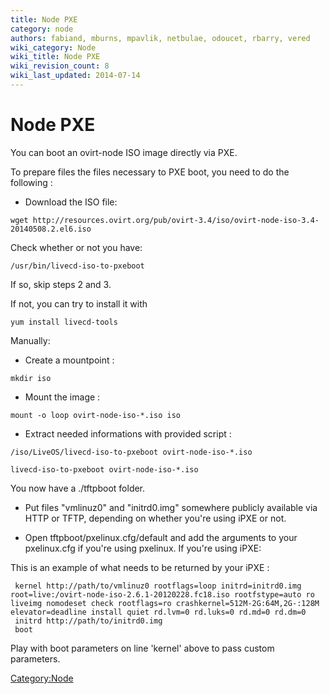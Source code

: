 ```yaml
---
title: Node PXE
category: node
authors: fabiand, mburns, mpavlik, netbulae, odoucet, rbarry, vered
wiki_category: Node
wiki_title: Node PXE
wiki_revision_count: 8
wiki_last_updated: 2014-07-14
---
```


# Node PXE

You can boot an ovirt-node ISO image directly via PXE.

To prepare files the files necessary to PXE boot, you need to do the following :

*   Download the ISO file:

<!-- -->

    wget http://resources.ovirt.org/pub/ovirt-3.4/iso/ovirt-node-iso-3.4-20140508.2.el6.iso

Check whether or not you have:

    /usr/bin/livecd-iso-to-pxeboot

If so, skip steps 2 and 3.

If not, you can try to install it with

    yum install livecd-tools

Manually:

*   Create a mountpoint :

<!-- -->

    mkdir iso

*   Mount the image :

<!-- -->

    mount -o loop ovirt-node-iso-*.iso iso

*   Extract needed informations with provided script :

<!-- -->

    /iso/LiveOS/livecd-iso-to-pxeboot ovirt-node-iso-*.iso

    livecd-iso-to-pxeboot ovirt-node-iso-*.iso

You now have a ./tftpboot folder.

*   Put files "vmlinuz0" and "initrd0.img" somewhere publicly available via HTTP or TFTP, depending on whether you're using iPXE or not.

<!-- -->

*   Open tftpboot/pxelinux.cfg/default and add the arguments to your pxelinux.cfg if you're using pxelinux. If you're using iPXE:

This is an example of what needs to be returned by your iPXE :

     kernel http://path/to/vmlinuz0 rootflags=loop initrd=initrd0.img root=live:/ovirt-node-iso-2.6.1-20120228.fc18.iso rootfstype=auto ro liveimg nomodeset check rootflags=ro crashkernel=512M-2G:64M,2G-:128M elevator=deadline install quiet rd.lvm=0 rd.luks=0 rd.md=0 rd.dm=0
     initrd http://path/to/initrd0.img
     boot

Play with boot parameters on line 'kernel' above to pass custom parameters.

<Category:Node>

